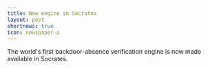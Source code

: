 ```yaml
---
title: New engine in Socrates
layout: post
shortnews: true
icon: newspaper-o
---
```


The world's first backdoor-absence verification engine is now made available in Socrates.